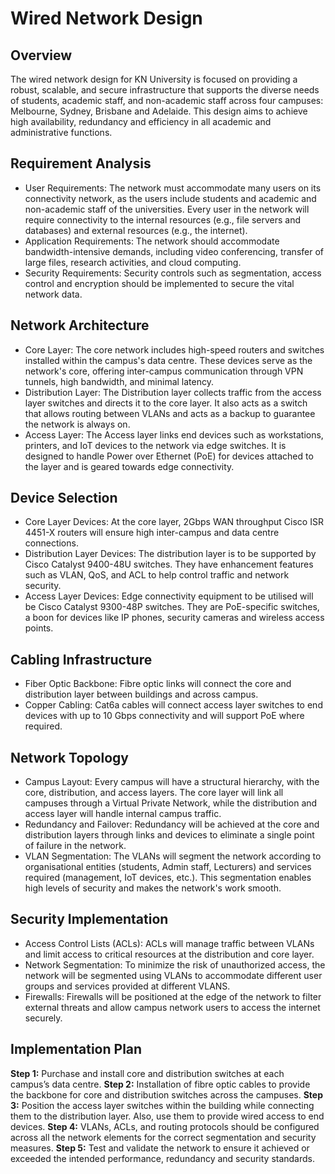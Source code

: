 # Wired Network Design

## Overview
The wired network design for KN University is focused on providing a robust, scalable, and secure infrastructure that supports the diverse needs of students, academic staff, and non-academic staff across four campuses: Melbourne, Sydney, Brisbane and Adelaide. This design aims to achieve high availability, redundancy and efficiency in all academic and administrative functions.
## Requirement Analysis
-	User Requirements: 
The network must accommodate many users on its connectivity network, as the users include students and academic and non-academic staff of the universities. Every user in the network will require connectivity to the internal resources (e.g., file servers and databases) and external resources (e.g., the internet).
-	Application Requirements: 
The network should accommodate bandwidth-intensive demands, including video conferencing, transfer of large files, research activities, and cloud computing.
-	Security Requirements: 
Security controls such as segmentation, access control and encryption should be implemented to secure the vital network data.


## Network Architecture
- Core Layer: 
The core network includes high-speed routers and switches installed within the campus's data centre. These devices serve as the network's core, offering inter-campus communication through VPN tunnels, high bandwidth, and minimal latency.
-	Distribution Layer: 
The Distribution layer collects traffic from the access layer switches and directs it to the core layer. It also acts as a switch that allows routing between VLANs and acts as a backup to guarantee the network is always on.
-	Access Layer: 
The Access layer links end devices such as workstations, printers, and IoT devices to the network via edge switches. It is designed to handle Power over Ethernet (PoE) for devices attached to the layer and is geared towards edge connectivity.

## Device Selection
-	Core Layer Devices: 
At the core layer, 2Gbps WAN throughput Cisco ISR 4451-X routers will ensure high inter-campus and data centre connections.
-	Distribution Layer Devices: 
The distribution layer is to be supported by Cisco Catalyst 9400-48U switches. They have enhancement features such as VLAN, QoS, and ACL to help control traffic and network security.
-	Access Layer Devices: 
Edge connectivity equipment to be utilised will be Cisco Catalyst 9300-48P switches. They are PoE-specific switches, a boon for devices like IP phones, security cameras and wireless access points.


## Cabling Infrastructure
-	Fiber Optic Backbone: 
Fibre optic links will connect the core and distribution layer between buildings and across campus.
-	Copper Cabling: 
Cat6a cables will connect access layer switches to end devices with up to 10 Gbps connectivity and will support PoE where required.

## Network Topology
-	Campus Layout: 
Every campus will have a structural hierarchy, with the core, distribution, and access layers. The core layer will link all campuses through a Virtual Private Network, while the distribution and access layer will handle internal campus traffic.
-	Redundancy and Failover: 
Redundancy will be achieved at the core and distribution layers through links and devices to eliminate a single point of failure in the network.
-	VLAN Segmentation: 
The VLANs will segment the network according to organisational entities (students, Admin staff, Lecturers) and services required (management, IoT devices, etc.). This segmentation enables high levels of security and makes the network's work smooth.

## Security Implementation
-	Access Control Lists (ACLs): 
ACLs will manage traffic between VLANs and limit access to critical resources at the distribution and core layer.
-	Network Segmentation: 
To minimize the risk of unauthorized access, the network will be segmented using VLANs to accommodate different user groups and services provided at different VLANS.
-	Firewalls: 
Firewalls will be positioned at the edge of the network to filter external threats and allow campus network users to access the internet securely.

## Implementation Plan
**Step 1:** Purchase and install core and distribution switches at each campus’s data centre.
**Step 2:** Installation of fibre optic cables to provide the backbone for core and distribution switches across the campuses.
**Step 3:** Position the access layer switches within the building while connecting them to the distribution layer. Also, use them to provide wired access to end devices.
**Step 4:** VLANs, ACLs, and routing protocols should be configured across all the network elements for the correct segmentation and security measures.
**Step 5:** Test and validate the network to ensure it achieved or exceeded the intended performance, redundancy and security standards.
